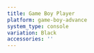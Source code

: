 ```yaml
---
title: Game Boy Player
platform: game-boy-advance
system_type: console
variation: Black
accessories: ''
---
```

